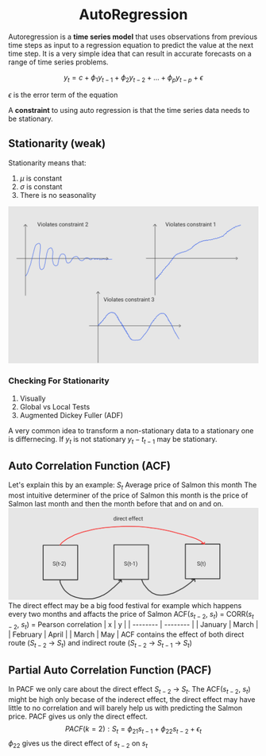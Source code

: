 <h1 align="center"> AutoRegression </h1>

Autoregression is a **time series model** that uses observations from previous time steps 
as input to a regression equation to predict the value at the next time step. It is a very 
simple idea that can result in accurate forecasts on a range of time series problems.

$$y_t = c + \phi_1 y_{t-1} + \phi_2 y_{t-2} + ... + \phi_p y_{t-p} + \epsilon $$

$\epsilon$ is the error term of the equation

A **constraint** to using auto regression is that the time series data needs to be stationary.

## Stationarity (weak)
Stationarity means that:
1. $\mu$ is constant
2. $\sigma$ is constant
3. There is no seasonality

![examples of time series data that violated the above constraints](img/Statinarity.jpg)

### Checking For Stationarity
1. Visually
2. Global vs Local Tests
3. Augmented Dickey Fuller (ADF) 

A very common idea to transform a non-stationary data to a stationary one is differnecing. If $y_t$ is not stationary $y_t - t_{t-1}$ may be stationary.

## Auto Correlation Function (ACF)
Let's explain this by an example:
$S_t$ Average price of Salmon this month
The most intuitive determiner of the price of Salmon this month is the price of Salmon last month and then the month before that and on and on.
![ACF](img/ACF.jpg)
The direct effect may be a big food festival for example which happens every two months and affacts the price of Salmon
ACF($s_{t-2}$, $s_t$) = CORR($s_{t-2}$, $s_t$) = Pearson correlation 
| x | y |
| -------- | -------- |
| January | March |
| February | April |
| March | May |
ACF contains the effect of both direct route ($S_{t-2}$ -> $S_{t}$) and indirect route ($S_{t-2}$ -> $S_{t-1}$ -> $S_{t}$)

## Partial Auto Correlation Function (PACF)
In PACF we only care about the direct effect $S_{t-2}$ -> $S_{t}$. The ACF($s_{t-2}$, $s_t$) might be high only becase of the inderect effect, the direct effect may have little to no correlation and will barely help us with predicting the Salmon price. PACF gives us only the direct effect.
$$PACF(k=2): S_t = \phi_{21} s_{t-1} + \phi_{22} s_{t-2} + \epsilon_t$$
$\phi_{22}$ gives us the direct effect of $s_{t-2}$ on $s_t$
